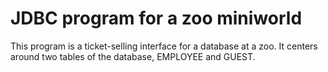 # JDBC program for a zoo miniworld

This program is a ticket-selling interface for a database at a zoo. It centers around two tables of the database, EMPLOYEE and GUEST.